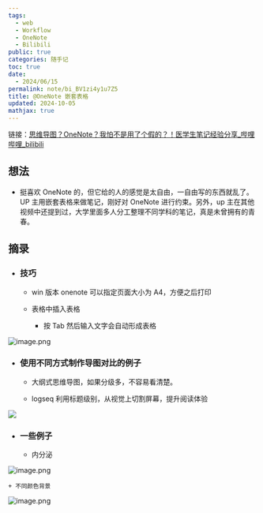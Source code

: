 ```yaml
---
tags:
  - web
  - Workflow
  - OneNote
  - Bilibili
public: true
categories: 随手记
toc: true
date:
  - 2024/06/15
permalink: note/bi_BV1zi4y1u7Z5
title: @OneNote 嵌套表格
updated: 2024-10-05
mathjax: true
---
```


链接：[思维导图？OneNote？我怕不是用了个假的？！医学生笔记经验分享_哔哩哔哩_bilibili](https://www.bilibili.com/video/BV1zi4y1u7Z5)

<!--more-->

## 想法

  + 挺喜欢 OneNote 的，但它给的人的感觉是太自由，一自由写的东西就乱了。UP 主用嵌套表格来做笔记，刚好对 OneNote 进行约束。另外，up 主在其他视频中还提到过，大学里面多人分工整理不同学科的笔记，真是未曾拥有的青春。

## 摘录

  + ### 技巧

    + win 版本 onenote 可以指定页面大小为 A4，方便之后打印

    + 表格中插入表格

      + 按 Tab 然后输入文字会自动形成表格

![image.png](/assets/image_1718446860150_0.png)

  + ### 使用不同方式制作导图对比的例子

    + 大纲式思维导图，如果分级多，不容易看清楚。

    + logseq 利用标题级别，从视觉上切割屏幕，提升阅读体验

![](https://media.xiang578.com/onenote-mindnote-example.png)

  + ### 一些例子

    + 内分泌

![image.png](/assets/image_1718446580320_0.png)

    + 不同颜色背景

![image.png](/assets/image_1718447464957_0.png)
